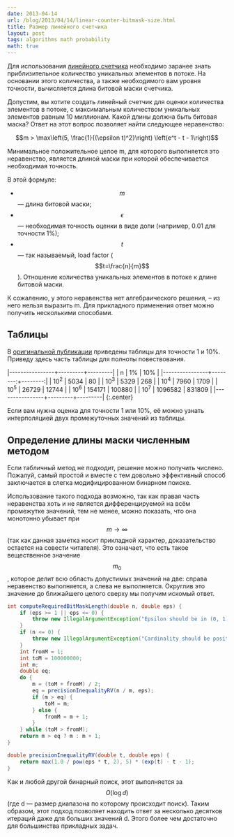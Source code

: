 ```yaml
---
date: 2013-04-14
url: /blog/2013/04/14/linear-counter-bitmask-size.html
title: Размер линейного счетчика
layout: post
tags: algorithms math probability
math: true
---
```


Для использования [линейного счетчика][ref-linear-counter] необходимо заранее знать приблизительное количество уникальных элементов в потоке. На основании этого количества, а также необходимого вам уровня точности, вычисляется длина битовой маски счетчика.

<!-- excerpt -->

Допустим, вы хотите создать линейный счетчик для оценки количества элементов в потоке, с максимальным количеством уникальных элементов равным 10 миллионам. Какой длины должна быть битовая маска? Ответ на этот вопрос позволяет найти следующее неравенство:

$$m > \max\left(5, \frac{1}{(\epsilon t)^2}\right) \left(e^t - t - 1\right)$$

Минимальное положительное целое m, для которого выполняется это неравенство, является длиной маски при которой обеспечивается необходимая точность.

В этой формуле:

* $$m$$ — длина битовой маски;
* $$\epsilon$$ — необходимая точность оценки в виде доли (например, 0.01 для точности 1%);
* $$t$$ — так называемый, load factor ($$t=\frac{n}{m}$$). Отношение количества уникальных элементов в потоке к длине битовой маски.

К сожалению, у этого неравенства нет алгебраического решения, – из него нельзя выразить m. Для прикладного применения ответ можно получить несколькими способами.

## Таблицы

В [оригинальной публикации][ref-paper] приведены таблицы для точности 1 и 10%. Приведу здесь часть таблицы для полноты повествования.

|----------------+---------+---------|
| n              | 1%      | 10%     |
|----------------+--------:+--------:|
| 10<sup>2</sup> | 5034    | 80      |
| 10<sup>3</sup> | 5329    | 268     |
| 10<sup>4</sup> | 7960    | 1709    |
| 10<sup>5</sup> | 26729   | 12744   |
| 10<sup>6</sup> | 154171  | 100880  |
| 10<sup>7</sup> | 1096582 | 831809  |
|----------------+---------+---------|
{:.center}

Если вам нужна оценка для точности 1 или 10%, её можно узнать интерполяцией двух промежуточных значений из таблицы.

## Определение длины маски численным методом

Если табличный метод не подходит, решение можно получить числено. Пожалуй, самый простой и вместе с тем довольно эффективный способ заключается в слегка модифицированном бинарном поиске.

Использование такого подхода возможно, так как правая часть неравенства хоть и не является дифференцируемой на всём промежутке значений, тем не менее, можно показать, что она монотонно убывает при $$m\to\infty$$ (так как данная заметка носит прикладной характер, доказательство остается на совести читателя). Это означает, что есть такое вещественное значение $$m_0$$, которое делит всю область допустимых значений на две: справа неравенство выполняется, а слева не выполняется. Округлив это значение до ближайшего целого сверху мы получим искомый ответ.

```java
int computeRequiredBitMaskLength(double n, double eps) {
	if (eps >= 1 || eps <= 0) {
		throw new IllegalArgumentException("Epsilon should be in (0, 1) range");
	}
	if (n <= 0) {
		throw new IllegalArgumentException("Cardinality should be positive");
	}
	int fromM = 1;
	int toM = 100000000;
	int m;
	double eq;
	do {
		m = (toM + fromM) / 2;
		eq = precisionInequalityRV(n / m, eps);
		if (m > eq) {
			toM = m;
		} else {
			fromM = m + 1;
		}
	} while (toM > fromM);
	return m > eq ? m : m + 1;
}

double precisionInequalityRV(double t, double eps) {
	return max(1.0 / pow(eps * t, 2), 5) * (exp(t) - t - 1);
}
```

Как и любой другой бинарный поиск, этот выполняется за $$O(\log d)$$ (где d — размер диапазона по которому происходит поиск). Таким образом, этот подход позволяет находить ответ за несколько десятков итераций даже для больших значений d. Этого более чем достаточно для большинства прикладных задач.

[ref-linear-counter]: /blog/2012/12/12/linear-counter.html
[ref-paper]: http://dblab.kaist.ac.kr/Publication/pdf/ACM90_TODS_v15n2.pdf
